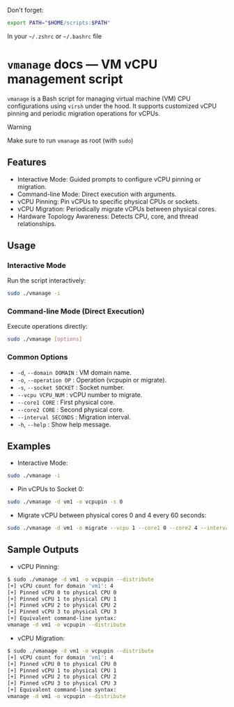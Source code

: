 Don't forget:
```bash
export PATH="$HOME/scripts:$PATH"
```

In your `~/.zshrc` or `~/.bashrc` file

# `vmanage` docs — VM vCPU management script

`vmanage` is a Bash script for managing virtual machine (VM) CPU configurations using `virsh` under the hood.
It supports customized vCPU pinning and periodic migration operations for vCPUs.

> [!WARNING]
> Make sure to run `vmanage` as root (with `sudo`)

## Features
- Interactive Mode: Guided prompts to configure vCPU pinning or migration.
- Command-line Mode: Direct execution with arguments.
- vCPU Pinning: Pin vCPUs to specific physical CPUs or sockets.
- vCPU Migration: Periodically migrate vCPUs between physical cores.
- Hardware Topology Awareness: Detects CPU, core, and thread relationships.

## Usage

### Interactive Mode

Run the script interactively:
```bash
sudo ./vmanage -i
```

### Command-line Mode (Direct Execution)

Execute operations directly:
```bash
sudo ./vmanage [options]
```

### Common Options

- `-d`, `--domain DOMAIN` : VM domain name.
- `-o`, `--operation OP` : Operation (vcpupin or migrate).
- `-s`, `--socket SOCKET` : Socket number.
- `--vcpu VCPU_NUM` : vCPU number to migrate.
- `--core1 CORE` : First physical core.
- `--core2 CORE` : Second physical core.
- `--interval SECONDS` : Migration interval.
- `-h`, `--help` : Show help message.

## Examples

- Interactive Mode:
```bash
sudo ./vmanage -i
```

- Pin vCPUs to Socket 0:
```bash
sudo ./vmanage -d vm1 -o vcpupin -s 0
```

- Migrate vCPU between physical cores 0 and 4 every 60 seconds:
```bash
sudo ./vmanage -d vm1 -o migrate --vcpu 1 --core1 0 --core2 4 --interval 60
```

## Sample Outputs

- vCPU Pinning:
```bash
$ sudo ./vmanage -d vm1 -o vcpupin --distribute
[+] vCPU count for domain 'vm1': 4
[+] Pinned vCPU 0 to physical CPU 0
[+] Pinned vCPU 1 to physical CPU 1
[+] Pinned vCPU 2 to physical CPU 2
[+] Pinned vCPU 3 to physical CPU 3
[+] Equivalent command-line syntax:
vmanage -d vm1 -o vcpupin --distribute
```

- vCPU Migration:
```bash
$ sudo ./vmanage -d vm1 -o vcpupin --distribute
[+] vCPU count for domain 'vm1': 4
[+] Pinned vCPU 0 to physical CPU 0
[+] Pinned vCPU 1 to physical CPU 1
[+] Pinned vCPU 2 to physical CPU 2
[+] Pinned vCPU 3 to physical CPU 3
[+] Equivalent command-line syntax:
vmanage -d vm1 -o vcpupin --distribute
```


